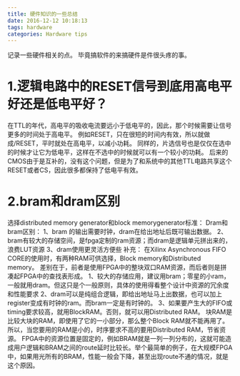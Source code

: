 ```yaml
---
title: 硬件知识的一些总结
date: 2016-12-12 10:18:13
tags: hardware
categories: Hardware tips
---
```


记录一些硬件相关的点。
毕竟搞软件的来搞硬件是件很头疼的事。

<!-- more -->

# 1.逻辑电路中的RESET信号到底用高电平好还是低电平好？
在TTL的年代，高电平的吸收电流要远小于低电平的，因此，那个时候需要让信号更多的时间处于高电平。
例如RESET，只在很短的时间内有效，所以就做成/RESET，平时就处在高电平，以减小功耗。
同样的，片选信号也是仅仅在选中的时候才让它为低电平，这样在不选中的时候就可以有一个较小的功耗。
后来的CMOS由于是互补的，没有这个问题，但是为了和系统中的其他TTL电路共享这个RESET或者CS，因此很多都保持了低电平有效。

# 2.bram和dram区别
选择distributed memory generator和block memorygenerator标准：
Dram和bram区别：
    1、bram 的输出需要时钟，dram在给出地址后既可输出数据。
    2、bram有较大的存储空间，是fpga定制的ram资源；而dram是逻辑单元拼出来的，浪费LUT资源
    3、dram使用更灵活方便些
补充：
在Xilinx Asynchronous FIFO CORE的使用时，有两种RAM可供选择，Block memory和Distributed memory。
差别在于，前者是使用FPGA中的整块双口RAM资源，而后者则是拼凑起FPGA中的查找表形成。
1、较大的存储应用，建议用bram；零星的小ram，一般就用dram。但这只是个一般原则，具体的使用得看整个设计中资源的冗余度和性能要求
    2、dram可以是纯组合逻辑，即给出地址马上出数据，也可以加上register变成有时钟的ram。而bram一定是有时钟的。
    3、如果要产生大的FIFO或timing要求较高，就用BlockRAM。否则，就可以用Distributed RAM。
 块RAM是比较大块的RAM，即使用了它的一小部分，那么整个Block RAM就不能再用了。所以，当您要用的RAM是小的，时序要求不高的要用Distributed RAM，节省资源。
FPGA中的资源位置是固定的，例如BRAM就是一列一列分布的，这就可能造成用户逻辑和BRAM之间的route延时比较长。举个最简单的例子，在大规模FPGA中，如果用光所有的BRAM，性能一般会下降，甚至出现route不通的情况，就是这个原因。